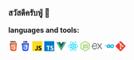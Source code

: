 ### สวัสดีครับฟู่ 👋

**languages and tools:**  

<code><img height="20" src="https://github.com/theerasakkeng/theerasakkeng/blob/main/assets/html5.svg"></code>
<code><img height="20" src="https://github.com/theerasakkeng/theerasakkeng/blob/main/assets/css3.svg"></code>
<code><img height="20" src="https://github.com/theerasakkeng/theerasakkeng/blob/main/assets/javascript.svg"></code>
<code><img height="20" src="https://github.com/theerasakkeng/theerasakkeng/blob/main/assets/typescript.svg"></code>
<code><img height="20" src="https://github.com/theerasakkeng/theerasakkeng/blob/main/assets/vuejs.svg"></code>
<code><img height="20" src="https://github.com/theerasakkeng/theerasakkeng/blob/main/assets/reactjs.svg"></code>
<code><img height="20" src="https://github.com/theerasakkeng/theerasakkeng/blob/main/assets/nodejs.svg"></code>
<code><img height="20" src="https://github.com/theerasakkeng/theerasakkeng/blob/main/assets/expressjs.svg"></code>
<code><img height="20" src="https://github.com/theerasakkeng/theerasakkeng/blob/main/assets/golang.svg"></code>
<code><img height="20" src="https://github.com/theerasakkeng/theerasakkeng/blob/main/assets/git-scm.svg"></code>

<!--
**theerasakkeng/theerasakkeng** is a ✨ _special_ ✨ repository because its `README.md` (this file) appears on your GitHub profile.

Here are some ideas to get you started:

- 🔭 I’m currently working on ...
- 🌱 I’m currently learning ...
- 👯 I’m looking to collaborate on ...
- 🤔 I’m looking for help with ...
- 💬 Ask me about ...
- 📫 How to reach me: ...
- 😄 Pronouns: ...
- ⚡ Fun fact: ...
-->
